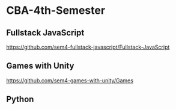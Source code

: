 # CBA-4th-Semester

## Fullstack JavaScript
https://github.com/sem4-fullstack-javascript/Fullstack-JavaScript

## Games with Unity
https://github.com/sem4-games-with-unity/Games

## Python


